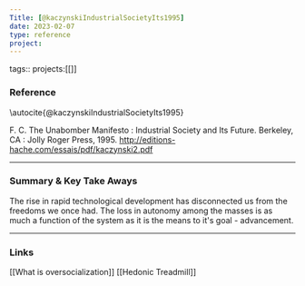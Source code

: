 ```yaml
---
Title: [@kaczynskiIndustrialSocietyIts1995]
date: 2023-02-07
type: reference
project:
---
```


tags::
projects:[[]]

### Reference 

\autocite{@kaczynskiIndustrialSocietyIts1995}


F. C. The Unabomber Manifesto : Industrial Society and Its Future. Berkeley, CA : Jolly Roger Press, 1995.
http://editions-hache.com/essais/pdf/kaczynski2.pdf

---

### Summary & Key Take Aways

The rise in rapid technological development has disconnected us from the freedoms we once had. The loss in autonomy among the masses is as much a function of the system as it is the means to it's goal - advancement. 

--- 

### Links

[[What is oversocialization]]
[[Hedonic Treadmill]]